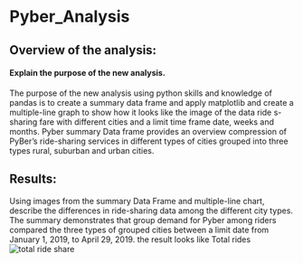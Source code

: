 # Pyber_Analysis
## Overview of the analysis: 
#### Explain the purpose of the new analysis. 
The purpose of the new analysis using python skills and knowledge of pandas is to create a summary data frame and apply matplotlib and create a multiple-line graph to show how it looks like the image of the data ride s-sharing fare with different cities and a limit time frame date, weeks and months. Pyber summary Data frame provides an overview compression of PyBer’s ride-sharing services in different types of cities grouped into three types rural, suburban and urban cities. 
## Results: 
 Using images from the summary Data Frame and multiple-line chart, describe the differences in ride-sharing data among the different city types. The summary demonstrates that group demand for Pyber among riders compared the three types of grouped cities between a limit date from January 1, 2019, to April 29, 2019. 
 the result looks like
 Total rides
 ![total ride share](https://user-images.githubusercontent.com/107454933/180668083-4456c9f4-fe8a-4957-9aab-2498bc1a8b76.png)
 

 
